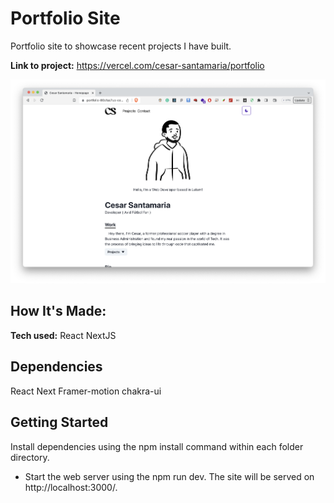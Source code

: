 # Portfolio Site
Portfolio site to showcase recent projects I have built.

**Link to project:** https://vercel.com/cesar-santamaria/portfolio

![webpage](./docs/portfolio-site.png)

## How It's Made:

**Tech used:** React NextJS

## Dependencies
React
Next
Framer-motion
chakra-ui

## Getting Started
Install dependencies using the npm install command within each folder directory.

- Start the web server using the npm run dev. The site will be served on http://localhost:3000/.




